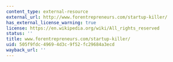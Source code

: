 ```yaml
---
content_type: external-resource
external_url: http://www.forentrepreneurs.com/startup-killer/
has_external_license_warning: true
license: https://en.wikipedia.org/wiki/All_rights_reserved
status: ''
title: www.forentrepreneurs.com/startup-killer/
uid: 505f9fdc-4969-4d3c-9f52-fc29684a3ecd
wayback_url: ''
---
```

